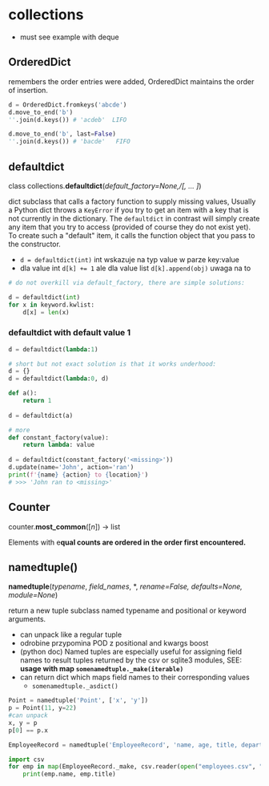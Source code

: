 # collections

* must see example with deque

## OrderedDict

remembers the order entries were added, OrderedDict maintains the order of insertion.

```python
d = OrderedDict.fromkeys('abcde')
d.move_to_end('b')
''.join(d.keys()) # 'acdeb'  LIFO

d.move_to_end('b', last=False)
''.join(d.keys()) # 'bacde'   FIFO
```

## defaultdict

class collections.**defaultdict**\(_default\_factory=None,/\[, ... \]_\)

dict subclass that calls a factory function to supply missing values, Usually a Python dict throws a `KeyError` if you try to get an item with a key that is not currently in the dictionary. The `defaultdict` in contrast will simply create any item that you try to access \(provided of course they do not exist yet\). To create such a "default" item, it calls the function object that you pass to the constructor.

* `d = defaultdict(int)` int wskazuje na typ value w parze key:value
* dla value int `d[k] += 1` ale dla value list `d[k].append(obj)` uwaga na to

```python
# do not overkill via default_factory, there are simple solutions:

d = defaultdict(int)
for x in keyword.kwlist:
    d[x] = len(x)
```

### defaultdict with default value 1

```python
d = defaultdict(lambda:1)

# short but not exact solution is that it works underhood:
d = {}
d = defaultdict(lambda:0, d)
```

```python
def a():
    return 1
    
d = defaultdict(a)

# more
def constant_factory(value):
    return lambda: value
    
d = defaultdict(constant_factory('<missing>'))
d.update(name='John', action='ran')
print(f'{name} {action} to {location}')
# >>> 'John ran to <missing>'
```

## Counter

counter.**most\_common**\(\[_n_\]\) -&gt; list

Elements with e**qual counts are ordered in the order first encountered.**

## namedtuple\(\)

**namedtuple**\(_typename_, _field\_names_, \*, _rename=False, defaults=None, module=None_\)

return a new tuple subclass named typename and positional or keyword arguments.

* can unpack like a regular tuple
* odrobine przypomina POD z positional and kwargs boost
* \(python doc\) Named tuples are especially useful for assigning field names to result tuples returned by the csv or sqlite3 modules, SEE: **usage with map `somenamedtuple._make(iterable)`**
* can return dict which maps field names to their corresponding values
  * `somenamedtuple._asdict()`

```python
Point = namedtuple('Point', ['x', 'y'])
p = Point(11, y=22)
#can unpack
x, y = p
p[0] == p.x
```

```python
EmployeeRecord = namedtuple('EmployeeRecord', 'name, age, title, department, paygrade')

import csv
for emp in map(EmployeeRecord._make, csv.reader(open("employees.csv", "rb"))):
    print(emp.name, emp.title)
```

